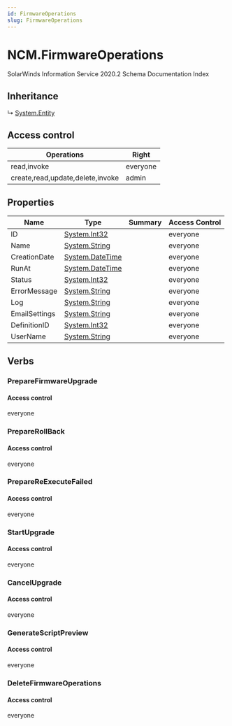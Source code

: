 ```yaml
---
id: FirmwareOperations
slug: FirmwareOperations
---
```


# NCM.FirmwareOperations

SolarWinds Information Service 2020.2 Schema Documentation Index

## Inheritance

↳ [System.Entity](./../System/Entity)

## Access control

| Operations | Right |
| ------ | ------ |
| read,invoke | everyone |
| create,read,update,delete,invoke | admin |

## Properties

| Name | Type | Summary | Access Control |
| ------ | ------ | ------ | ------ |
| ID | [System.Int32](https://docs.microsoft.com/en-us/dotnet/api/system.int32) |  | everyone |
| Name | [System.String](https://docs.microsoft.com/en-us/dotnet/api/system.string) |  | everyone |
| CreationDate | [System.DateTime](https://docs.microsoft.com/en-us/dotnet/api/system.datetime) |  | everyone |
| RunAt | [System.DateTime](https://docs.microsoft.com/en-us/dotnet/api/system.datetime) |  | everyone |
| Status | [System.Int32](https://docs.microsoft.com/en-us/dotnet/api/system.int32) |  | everyone |
| ErrorMessage | [System.String](https://docs.microsoft.com/en-us/dotnet/api/system.string) |  | everyone |
| Log | [System.String](https://docs.microsoft.com/en-us/dotnet/api/system.string) |  | everyone |
| EmailSettings | [System.String](https://docs.microsoft.com/en-us/dotnet/api/system.string) |  | everyone |
| DefinitionID | [System.Int32](https://docs.microsoft.com/en-us/dotnet/api/system.int32) |  | everyone |
| UserName | [System.String](https://docs.microsoft.com/en-us/dotnet/api/system.string) |  | everyone |

## Verbs

### PrepareFirmwareUpgrade

#### Access control

everyone

### PrepareRollBack

#### Access control

everyone

### PrepareReExecuteFailed

#### Access control

everyone

### StartUpgrade

#### Access control

everyone

### CancelUpgrade

#### Access control

everyone

### GenerateScriptPreview

#### Access control

everyone

### DeleteFirmwareOperations

#### Access control

everyone


